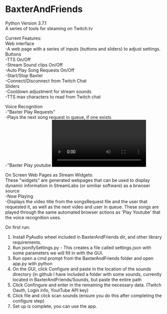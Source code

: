 # BaxterAndFriends
Python Version 3.7.1  
A series of tools for steaming on Twitch.tv  

Current Features:  
  Web interface  
    -A web page with a series of inputs (buttons and sliders) to adjust settings.  
      Buttons  
        -TTS On/Off  
        -Stream Sound clips On/Off  
        -Auto Play Song Requests On/Off  
        -Start/Stop Baxter  
        -Connect/Disconnect from Twitch Chat  
       Sliders  
        -Cooldown adjustment for stream sounds  
        -TTS max characters to read from Twitch chat         
        
  Voice Recognition  
    -"Baxter Play Requests"  
      -Plays the next song request in queue, if one exists  
    -"Baxter Play youtube <Video title to play>  
      -This will search and play the first video found with your Video description used as a query on YouTube.  
  
  On Screen Web Pages as Stream Widgets:  
    These "widgets" are generated webpages that can be used to display dynamic information in StreamLabs (or similiar software) as a         brwoser source  
      -Now Playing  
        -Displays the video title from the songsRequest file and the user that requested it, as well as the next video and user in                queue. These songs are played through the same automated browser actions as 'Play Youtube' that the voice recognition uses.  
  
  
  On first run:  
  1. Install PyAudio wheel included in BaxterAndFriends dir, and other library requirements.  
  2. Run jsonifySettings.py - This creates a file called settings.json with some parameters we will fill in with the GUI.  
  3. Run open a cmd prompt from the BaxterAndFriends folder and open app.py with python  
  4. On the GUI, click Configure and paste in the location of the sounds directory (in github I have included a folder with some sounds,      currently located in BaxterAndFriends/Sounds, but paste the entire path  
  5. Click Confingure and enter in the remaining the necessary data. (Twitch Oauth, Login info, YoutTube API key)  
  6. Click file and click scan sounds (ensure you do this after completing the configure step)  
  7. Set up is complete, you can use the app.
